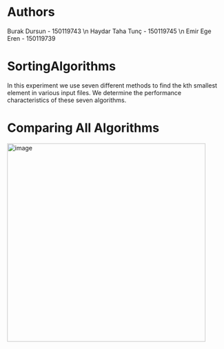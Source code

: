# Authors
Burak Dursun - 150119743 \n
Haydar Taha Tunç - 150119745 \n
Emir Ege Eren - 150119739

# SortingAlgorithms
In this experiment we use seven different methods to find the kth smallest element in various input files. We determine the performance characteristics of these seven algorithms.

# Comparing All Algorithms
<img width="460" alt="image" src="https://user-images.githubusercontent.com/83729242/171743327-4ff62ac0-205f-470c-b10c-6bb77c618c3b.png">
